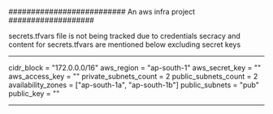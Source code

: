 ########################## An aws infra project ###################

secrets.tfvars file is not being tracked due to credentials secracy and content for secrets.tfvars are mentioned below excluding secret keys


********************************************************************************************
cidr_block            = "172.0.0.0/16"
aws_region            = "ap-south-1"
aws_secret_key        = ""
aws_access_key        = ""
private_subnets_count = 2
public_subnets_count  = 2
availability_zones    = ["ap-south-1a", "ap-south-1b"]
public_subnets        = "pub"
public_key            = ""
***************************************************************************************************
 
